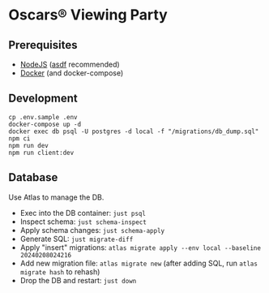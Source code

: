 # Oscars® Viewing Party

## Prerequisites

- [NodeJS](https://nodejs.org/en) ([asdf](https://asdf-vm.com/) recommended)
- [Docker](https://www.docker.com/) (and docker-compose)

## Development

```shell
cp .env.sample .env
docker-compose up -d
docker exec db psql -U postgres -d local -f "/migrations/db_dump.sql"
npm ci
npm run dev
npm run client:dev
```

## Database

Use Atlas to manage the DB.

- Exec into the DB container: `just psql`
- Inspect schema: `just schema-inspect`
- Apply schema changes: `just schema-apply`
- Generate SQL: `just migrate-diff`
- Apply "insert" migrations: `atlas migrate apply --env local --baseline 20240208024216`
- Add new migration file: `atlas migrate new` (after adding SQL, run `atlas migrate hash` to rehash)
- Drop the DB and restart: `just down`
